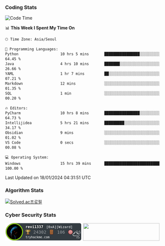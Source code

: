 ### Coding Stats

<!--START_SECTION:waka-->
![Code Time](http://img.shields.io/badge/Code%20Time-15%20hrs%2057%20mins-blue)

📊 **This Week I Spent My Time On** 

```text
🕑︎ Time Zone: Asia/Seoul

💬 Programming Languages: 
Python                   10 hrs 5 mins       ████████████████░░░░░░░░░   64.45 % 
Java                     4 hrs 10 mins       ███████░░░░░░░░░░░░░░░░░░   26.66 % 
YAML                     1 hr 7 mins         ██░░░░░░░░░░░░░░░░░░░░░░░   07.21 % 
Markdown                 12 mins             ░░░░░░░░░░░░░░░░░░░░░░░░░   01.35 % 
SQL                      1 min               ░░░░░░░░░░░░░░░░░░░░░░░░░   00.20 % 

🔥 Editors: 
PyCharm                  10 hrs 8 mins       ████████████████░░░░░░░░░   64.73 % 
Intellijidea             5 hrs 21 mins       █████████░░░░░░░░░░░░░░░░   34.17 % 
Obsidian                 9 mins              ░░░░░░░░░░░░░░░░░░░░░░░░░   01.02 % 
VS Code                  0 secs              ░░░░░░░░░░░░░░░░░░░░░░░░░   00.08 % 

💻 Operating System: 
Windows                  15 hrs 39 mins      █████████████████████████   100.00 % 
```


 Last Updated on 18/01/2024 04:31:51 UTC
<!--END_SECTION:waka-->

### Algorithm Stats

[![Solved.ac프로필](http://mazassumnida.wtf/api/v2/generate_badge?boj=revi1337)](https://solved.ac/revi1337)

### Cyber Security Stats

[![revi1337's tryhackme stats](https://raw.githubusercontent.com/Revi1337/Revi1337/main/assets/thm_propic.png)][tryhackme]
[<img src="https://www.hackthebox.com/badge/image/1002993" width="248.01" height="57">][hackthebox]


[website]: https://revi1337.com
[tryhackme]: https://tryhackme.com/p/revi1337
[hackthebox]: https://app.hackthebox.com/profile/1002993
